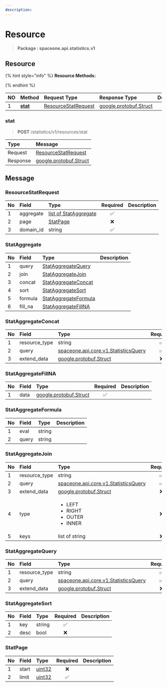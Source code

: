 ```yaml
---
description:  
---
```

# Resource

>  **Package : spaceone.api.statistics.v1**

## Resource

{% hint style="info" %}
**Resource Methods:**

{%  endhint %}


| NO |  Method | Request Type | Response Type | Description |
| :--- | :--- | :--- | :--- | :--- |
| 1 | [**stat**](resource.md#stat)|   [ResourceStatRequest](resource.md#resourcestatrequest) |  [google.protobuf.Struct](https://github.com/protocolbuffers/protobuf/blob/master/src/google/protobuf/struct.proto)|  | 
 

 
### stat
> **POST** /statistics/v1/resources/stat
>


| Type | Message |
| :--- | :--- |
| Request | [ResourceStatRequest](resource.md#resourcestatrequest) |
| Response | [google.protobuf.Struct](https://github.com/protocolbuffers/protobuf/blob/master/src/google/protobuf/struct.proto) |


## 

## Message

### ResourceStatRequest
| No | Field | Type | Required | Description |
| :--- | :--- | :--- | :---: | :--- |
| 1 | aggregate |[list of StatAggregate](resource.md#stataggregate)|✅| |
| 2 | page |[StatPage](resource.md#statpage)|❌| |
| 3 | domain_id |string|✅| |

### StatAggregate
| No | Field | Type |  Description |
| :--- | :--- | :--- | :--- |
| 1 | query |[StatAggregateQuery](resource.md#stataggregatequery) | |
| 2 | join |[StatAggregateJoin](resource.md#stataggregatejoin) | |
| 3 | concat |[StatAggregateConcat](resource.md#stataggregateconcat) | |
| 4 | sort |[StatAggregateSort](resource.md#stataggregatesort) | |
| 5 | formula |[StatAggregateFormula](resource.md#stataggregateformula) | |
| 6 | fill_na |[StatAggregateFillNA](resource.md#stataggregatefillna) | |

### StatAggregateConcat
| No | Field | Type | Required | Description |
| :--- | :--- | :--- | :---: | :--- |
| 1 | resource_type |string|✅| |
| 2 | query |[spaceone.api.core.v1.StatisticsQuery](https://spaceone-dev.gitbook.io/api-reference/common-v1/statistics-query)|✅| |
| 3 | extend_data |[google.protobuf.Struct](https://github.com/protocolbuffers/protobuf/blob/master/src/google/protobuf/struct.proto)|❌| |

### StatAggregateFillNA
| No | Field | Type | Required | Description |
| :--- | :--- | :--- | :---: | :--- |
| 1 | data |[google.protobuf.Struct](https://github.com/protocolbuffers/protobuf/blob/master/src/google/protobuf/struct.proto)|✅| |

### StatAggregateFormula
| No | Field | Type |  Description |
| :--- | :--- | :--- | :--- |
| 1 | eval |string | |
| 2 | query |string | |

### StatAggregateJoin
<table>
  <thead>
    <tr>
      <th style="text-align:left">No</th>
      <th style="text-align:left">Field</th>
      <th style="text-align:left">Type</th>
      <th style="text-align:center">Required</th>
      <th style="text-align:left">Description</th>
    </tr>
  </thead>
  <tbody>
    <tr>
      <td style="text-align:left">1</td>
      <td style="text-align:left">resource_type</td>
      <td style="text-align:left">string</td>
<td style="text-align:center">✅</td>
<td style="text-align:left"></td>
   </tr>
    <tr>
      <td style="text-align:left">2</td>
      <td style="text-align:left">query</td>
      <td style="text-align:left"><a href="https://spaceone-dev.gitbook.io/api-reference/common-v1/statistics-query">spaceone.api.core.v1.StatisticsQuery</a></td>
<td style="text-align:center">✅</td>
<td style="text-align:left"></td>
   </tr>
    <tr>
      <td style="text-align:left">3</td>
      <td style="text-align:left">extend_data</td>
      <td style="text-align:left"><a href="https://github.com/protocolbuffers/protobuf/blob/master/src/google/protobuf/struct.proto">google.protobuf.Struct</a></td>
<td style="text-align:center">❌</td>
<td style="text-align:left"></td>
   </tr>
    <tr>
      <td style="text-align:left">4</td>
      <td style="text-align:left">type</td>
      <td style="text-align:left"><ul>
          	<li>LEFT</li>
          	<li>RIGHT</li>
          	<li>OUTER</li>
          	<li>INNER</li>
        </ul></td>
<td style="text-align:center">❌</td>
<td style="text-align:left"></td>
   </tr>
    <tr>
      <td style="text-align:left">5</td>
      <td style="text-align:left">keys</td>
      <td style="text-align:left">list of string</td>
<td style="text-align:center">❌</td>
<td style="text-align:left"></td>
   </tr>
  </tbody>
</table>



### StatAggregateQuery
| No | Field | Type | Required | Description |
| :--- | :--- | :--- | :---: | :--- |
| 1 | resource_type |string|✅| |
| 2 | query |[spaceone.api.core.v1.StatisticsQuery](https://spaceone-dev.gitbook.io/api-reference/common-v1/statistics-query)|✅| |
| 3 | extend_data |[google.protobuf.Struct](https://github.com/protocolbuffers/protobuf/blob/master/src/google/protobuf/struct.proto)|❌| |

### StatAggregateSort
| No | Field | Type | Required | Description |
| :--- | :--- | :--- | :---: | :--- |
| 1 | key |string|✅| |
| 2 | desc |bool|❌| |

### StatPage
| No | Field | Type | Required | Description |
| :--- | :--- | :--- | :---: | :--- |
| 1 | start |[uint32](https://github.com/protocolbuffers/protobuf/blob/master/src/google/protobuf/type.proto)|❌| |
| 2 | limit |[uint32](https://github.com/protocolbuffers/protobuf/blob/master/src/google/protobuf/type.proto)|✅| |
